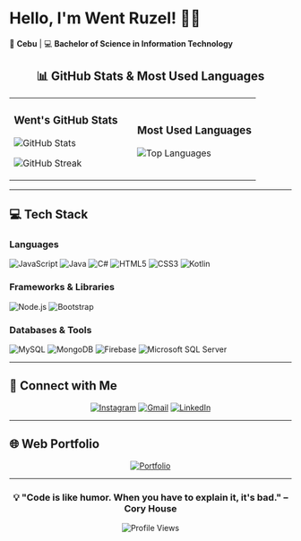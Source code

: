 # Hello, I'm Went Ruzel! 👩‍💻

📍 **Cebu** | 💻 **Bachelor of Science in Information Technology**

<div align="center">

## 📊 GitHub Stats & Most Used Languages

<table>
<tr>
<td width="50%">

### Went's GitHub Stats
![GitHub Stats](https://github-readme-stats.vercel.app/api?username=IgotW&show_icons=true&theme=radical&hide_border=true&bg_color=0d1117)

![GitHub Streak](https://github-readme-streak-stats.herokuapp.com/?user=IgotW&theme=radical&hide_border=true&background=0d1117)

</td>
<td width="50%">

### Most Used Languages
![Top Languages](https://github-readme-stats.vercel.app/api/top-langs/?username=IgotW&layout=compact&theme=radical&hide_border=true&bg_color=0d1117)

</td>
</tr>
</table>

</div>

---

## 💻 Tech Stack

### Languages
![JavaScript](https://img.shields.io/badge/JavaScript-F7DF1E?style=for-the-badge&logo=javascript&logoColor=black)
![Java](https://img.shields.io/badge/Java-ED8B00?style=for-the-badge&logo=openjdk&logoColor=white)
![C#](https://img.shields.io/badge/C%23-239120?style=for-the-badge&logo=c-sharp&logoColor=white)
![HTML5](https://img.shields.io/badge/HTML5-E34F26?style=for-the-badge&logo=html5&logoColor=white)
![CSS3](https://img.shields.io/badge/CSS3-1572B6?style=for-the-badge&logo=css3&logoColor=white)
![Kotlin](https://img.shields.io/badge/Kotlin-7F52FF?style=for-the-badge&logo=kotlin&logoColor=white)

### Frameworks & Libraries
![Node.js](https://img.shields.io/badge/Node.js-339933?style=for-the-badge&logo=node.js&logoColor=white)
![Bootstrap](https://img.shields.io/badge/Bootstrap-7952B3?style=for-the-badge&logo=bootstrap&logoColor=white)

### Databases & Tools
![MySQL](https://img.shields.io/badge/MySQL-4479A1?style=for-the-badge&logo=mysql&logoColor=white)
![MongoDB](https://img.shields.io/badge/MongoDB-47A248?style=for-the-badge&logo=mongodb&logoColor=white)
![Firebase](https://img.shields.io/badge/Firebase-FFCA28?style=for-the-badge&logo=firebase&logoColor=black)
![Microsoft SQL Server](https://img.shields.io/badge/Microsoft%20SQL%20Server-CC2927?style=for-the-badge&logo=microsoft%20sql%20server&logoColor=white)

---

## 📱 Connect with Me

<div align="center">

[![Instagram](https://img.shields.io/badge/Instagram-E4405F?style=for-the-badge&logo=instagram&logoColor=white)](https://www.instagram.com/ruzeell/)
[![Gmail](https://img.shields.io/badge/Gmail-D14836?style=for-the-badge&logo=gmail&logoColor=white)](mailto:wntrzlgt.17@gmail.com)
[![LinkedIn](https://img.shields.io/badge/LinkedIn-0077B5?style=for-the-badge&logo=linkedin&logoColor=white)](https://www.linkedin.com/in/went-ruzel-igot-892b612b3/)

</div>

---

## 🌐 Web Portfolio

<div align="center">

[![Portfolio](https://img.shields.io/badge/Visit_My_Portfolio-FF6B6B?style=for-the-badge&logo=google-chrome&logoColor=white)](https://yourportfolio.com)

</div>

---

<div align="center">

### 💡 "Code is like humor. When you have to explain it, it's bad." – Cory House

![Profile Views](https://komarev.com/ghpvc/?username=IgotW&color=blueviolet&style=for-the-badge)

</div>
